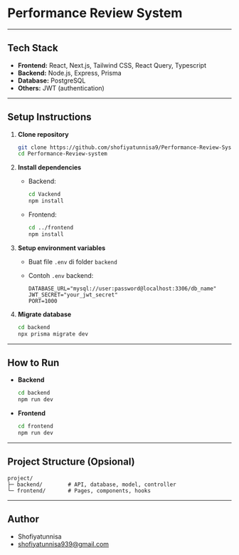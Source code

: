 # Performance Review System

---

## Tech Stack

- **Frontend:** React, Next.js, Tailwind CSS, React Query, Typescript
- **Backend:** Node.js, Express, Prisma
- **Database:** PostgreSQL
- **Others:** JWT (authentication)

---

## Setup Instructions

1. **Clone repository**

   ```bash
   git clone https://github.com/shofiyatunnisa9/Performance-Review-System
   cd Performance-Review-system
   ```

2. **Install dependencies**

   - Backend:

     ```bash
     cd Vackend
     npm install
     ```

   - Frontend:

     ```bash
     cd ../frontend
     npm install
     ```

3. **Setup environment variables**

   - Buat file `.env` di folder `backend`
   - Contoh `.env` backend:

     ```
     DATABASE_URL="mysql://user:password@localhost:3306/db_name"
     JWT_SECRET="your_jwt_secret"
     PORT=1000
     ```

4. **Migrate database**

   ```bash
   cd backend
   npx prisma migrate dev
   ```

---

## How to Run

- **Backend**

  ```bash
  cd backend
  npm run dev
  ```

- **Frontend**

  ```bash
  cd frontend
  npm run dev
  ```

---

## Project Structure (Opsional)

```
project/
├─ backend/        # API, database, model, controller
└─ frontend/       # Pages, components, hooks
```

---

## Author

- Shofiyatunnisa
- shofiyatunnisa939@gmail.com
